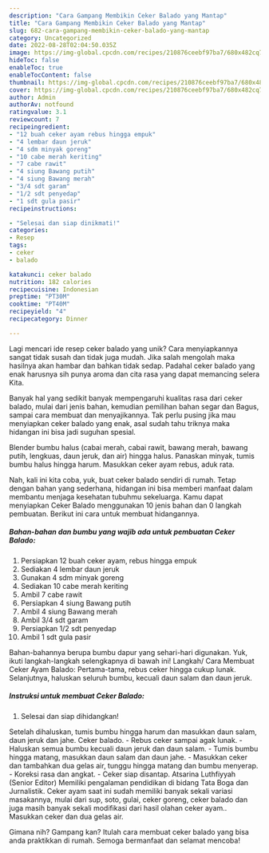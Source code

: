 ```yaml
---
description: "Cara Gampang Membikin Ceker Balado yang Mantap"
title: "Cara Gampang Membikin Ceker Balado yang Mantap"
slug: 682-cara-gampang-membikin-ceker-balado-yang-mantap
category: Uncategorized
date: 2022-08-28T02:04:50.035Z
image: https://img-global.cpcdn.com/recipes/210876ceebf97ba7/680x482cq70/ceker-balado-foto-resep-utama.jpg
hideToc: false
enableToc: true
enableTocContent: false
thumbnail: https://img-global.cpcdn.com/recipes/210876ceebf97ba7/680x482cq70/ceker-balado-foto-resep-utama.jpg
cover: https://img-global.cpcdn.com/recipes/210876ceebf97ba7/680x482cq70/ceker-balado-foto-resep-utama.jpg
author: Admin
authorAv: notfound
ratingvalue: 3.1
reviewcount: 7
recipeingredient:
- "12 buah ceker ayam rebus hingga empuk"
- "4 lembar daun jeruk"
- "4 sdm minyak goreng"
- "10 cabe merah keriting"
- "7 cabe rawit"
- "4 siung Bawang putih"
- "4 siung Bawang merah"
- "3/4 sdt garam"
- "1/2 sdt penyedap"
- "1 sdt gula pasir"
recipeinstructions:

- "Selesai dan siap dinikmati!"
categories:
- Resep
tags:
- ceker
- balado

katakunci: ceker balado 
nutrition: 182 calories
recipecuisine: Indonesian
preptime: "PT30M"
cooktime: "PT40M"
recipeyield: "4"
recipecategory: Dinner

---
```





Lagi mencari ide resep ceker balado yang unik? Cara menyiapkannya sangat tidak susah dan tidak juga mudah. Jika salah mengolah maka hasilnya akan hambar dan bahkan tidak sedap. Padahal ceker balado yang enak harusnya sih punya aroma dan cita rasa yang dapat memancing selera Kita.





Banyak hal yang sedikit banyak mempengaruhi kualitas rasa dari ceker balado, mulai dari jenis bahan, kemudian pemilihan bahan segar dan Bagus, sampai cara membuat dan menyajikannya. Tak perlu pusing jika mau menyiapkan ceker balado yang enak,      asal sudah tahu triknya maka hidangan ini bisa jadi suguhan spesial.














Blender bumbu halus (cabai merah, cabai rawit, bawang merah, bawang putih, lengkuas, daun jeruk, dan air) hingga halus. Panaskan minyak, tumis bumbu halus hingga harum. Masukkan ceker ayam rebus, aduk rata.






Nah, kali ini kita coba, yuk, buat ceker balado sendiri di rumah. Tetap dengan bahan yang sederhana, hidangan ini bisa memberi manfaat dalam membantu menjaga kesehatan tubuhmu sekeluarga. Kamu dapat menyiapkan Ceker Balado menggunakan 10 jenis bahan dan 0 langkah pembuatan. Berikut ini cara untuk membuat hidangannya.

<!--inarticleads1-->

##### Bahan-bahan dan bumbu yang wajib ada untuk pembuatan Ceker Balado:

1. Persiapkan 12 buah ceker ayam, rebus hingga empuk
1. Sediakan 4 lembar daun jeruk
1. Gunakan 4 sdm minyak goreng
1. Sediakan 10 cabe merah keriting
1. Ambil 7 cabe rawit
1. Persiapkan 4 siung Bawang putih
1. Ambil 4 siung Bawang merah
1. Ambil 3/4 sdt garam
1. Persiapkan 1/2 sdt penyedap
1. Ambil 1 sdt gula pasir


Bahan-bahannya berupa bumbu dapur yang sehari-hari digunakan. Yuk, ikuti langkah-langkah selengkapnya di bawah ini! Langkah/ Cara Membuat Ceker Ayam Balado: Pertama-tama, rebus ceker hingga cukup lunak. Selanjutnya, haluskan seluruh bumbu, kecuali daun salam dan daun jeruk. 

<!--inarticleads2-->

##### Instruksi untuk membuat Ceker Balado:


1. Selesai dan siap dihidangkan!

Setelah dihaluskan, tumis bumbu hingga harum dan masukkan daun salam, daun jeruk dan jahe. Ceker balado. - Rebus ceker sampai agak lunak. - Haluskan semua bumbu kecuali daun jeruk dan daun salam. - Tumis bumbu hingga matang, masukkan daun salam dan daun jahe. - Masukkan ceker dan tambahkan dua gelas air, tunggu hingga matang dan bumbu menyerap. - Koreksi rasa dan angkat. - Ceker siap disantap. Atsarina Luthfiyyah (Senior Editor) Memiliki pengalaman pendidikan di bidang Tata Boga dan Jurnalistik. Ceker ayam saat ini sudah memiliki banyak sekali variasi masakannya, mulai dari sup, soto, gulai, ceker goreng, ceker balado dan juga masih banyak sekali modifikasi dari hasil olahan ceker ayam.. Masukkan ceker dan dua gelas air. 

Gimana nih? Gampang kan? Itulah cara membuat ceker balado yang bisa anda praktikkan di rumah. Semoga bermanfaat dan selamat mencoba!
